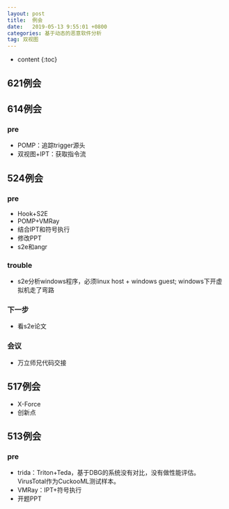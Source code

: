 ```yaml
---
layout: post
title:  例会
date:   2019-05-13 9:55:01 +0800
categories: 基于动态的恶意软件分析
tag: 双视图
---
```

* content
{:toc}


## 621例会



## 614例会

### pre

* POMP：追踪trigger源头
* 双视图+IPT：获取指令流

## 524例会

### pre

* Hook+S2E
* POMP+VMRay
* 结合IPT和符号执行
* 修改PPT
* s2e和angr

### trouble

* s2e分析windows程序，必须linux host + windows guest; windows下开虚拟机走了弯路

### 下一步

* 看s2e论文

### 会议

* 万立师兄代码交接

## 517例会

* X-Force
* 创新点

## 513例会

### pre

* trida：Triton+Teda，基于DBG的系统没有对比，没有做性能评估。VirusTotal作为CuckooML测试样本。
* VMRay：IPT+符号执行
* 开题PPT